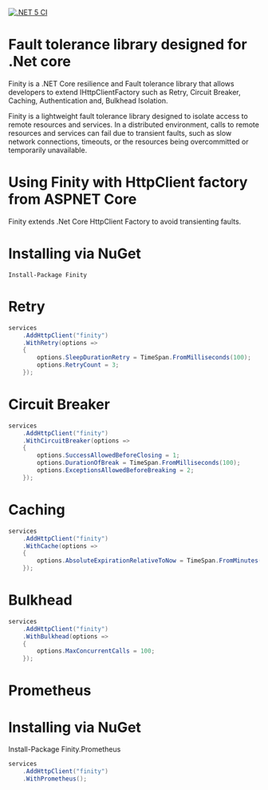 [![.NET 5 CI](https://github.com/savariamir/Finity/actions/workflows/dotnet.yml/badge.svg)](https://github.com/savariamir/Finity/actions/workflows/dotnet.yml)

# Fault tolerance library designed for .Net core

 Finity is a .NET  Core resilience and Fault tolerance library that allows developers to extend IHttpClientFactory such as Retry, Circuit Breaker, Caching, Authentication and, Bulkhead Isolation.

Finity is a lightweight fault tolerance library designed to isolate access to remote resources and services. In a distributed environment, calls to remote resources and services can fail due to transient faults, such as slow network connections, timeouts, or the resources being overcommitted or temporarily unavailable.

# Using Finity with HttpClient factory from ASPNET Core
Finity extends .Net Core HttpClient Factory to avoid transienting faults.

# Installing via NuGet

    Install-Package Finity

# Retry

```c#
services
    .AddHttpClient("finity")
    .WithRetry(options =>
    {
        options.SleepDurationRetry = TimeSpan.FromMilliseconds(100);
        options.RetryCount = 3;
    });
```

# Circuit Breaker

```c#
services
    .AddHttpClient("finity")
    .WithCircuitBreaker(options =>
    {
        options.SuccessAllowedBeforeClosing = 1;
        options.DurationOfBreak = TimeSpan.FromMilliseconds(100);
        options.ExceptionsAllowedBeforeBreaking = 2;
    });
```

# Caching

```c#
services
    .AddHttpClient("finity")
    .WithCache(options =>
    {
        options.AbsoluteExpirationRelativeToNow = TimeSpan.FromMinutes(1);
    });
```

# Bulkhead

```c#
services
    .AddHttpClient("finity")
    .WithBulkhead(options =>
    {
        options.MaxConcurrentCalls = 100;
    });
```

# Prometheus

# Installing via NuGet
  Install-Package Finity.Prometheus

```c#
services
    .AddHttpClient("finity")
    .WithPrometheus();
```
